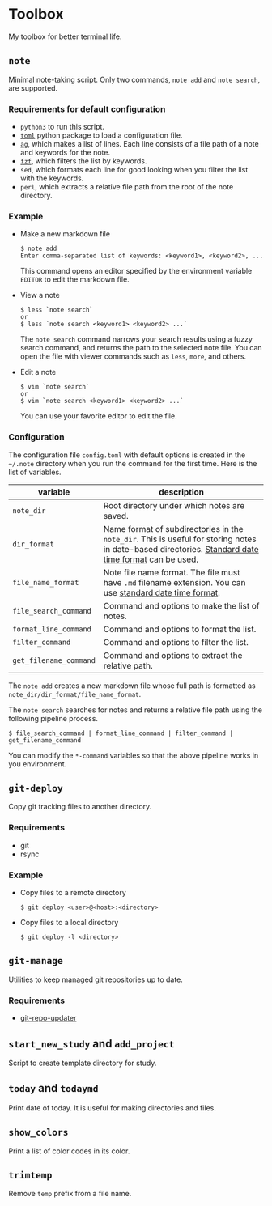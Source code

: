 # Toolbox

My toolbox for better terminal life.

## `note`

Minimal note-taking script.
Only two commands, `note add` and `note search`, are supported.

### Requirements for default configuration

- `python3` to run this script.
- [`toml`][toml] python package to load a configuration file.
- [`ag`][ag], which makes a list of lines.
  Each line consists of a file path of a note and keywords for the note.
- [`fzf`][fzf], which filters the list by keywords.
- `sed`, which formats each line for good looking when you filter the list with the keywords.
- `perl`, which extracts a relative file path from the root of the note directory.

[toml]: https://github.com/uiri/toml
[ag]: https://github.com/ggreer/the_silver_searcher
[fzf]: https://github.com/junegunn/fzf

### Example

- Make a new markdown file

    ```shell
    $ note add
    Enter comma-separated list of keywords: <keyword1>, <keyword2>, ...
    ```

    This command opens an editor specified by the environment variable `EDITOR` to edit the markdown file.

- View a note

    ```shell
    $ less `note search`
    or
    $ less `note search <keyword1> <keyword2> ...`
    ```

    The `note search` command narrows your search results using a fuzzy search command,
    and returns the path to the selected note file.
    You can open the file with viewer commands such as `less`, `more`, and others.

- Edit a note

    ```shell
    $ vim `note search`
    or
    $ vim `note search <keyword1> <keyword2> ...`
    ```

    You can use your favorite editor to edit the file.

### Configuration

The configuration file `config.toml` with default options is created in the `~/.note` directory
when you run the command for the first time.
Here is the list of variables.

| variable               | description                                                                                                               |
| ---------------------- | ------------------------------------------------------------------------------------------------------------------------- |
| `note_dir`             | Root directory under which notes are saved.                                                                               |
| `dir_format`           | Name format of subdirectories in the `note_dir`. This is useful for storing notes in date-based directories. [Standard date time format][date_format] can be used.                   |
| `file_name_format`     | Note file name format. The file must have `.md` filename extension. You can use [standard date time format][date_format]. |
| `file_search_command`  | Command and options to make the list of notes.                                                                            |
| `format_line_command`  | Command and options to format the list.                                                                                   |
| `filter_command`       | Command and options to filter the list.                                                                                   |
| `get_filename_command` | Command and options to extract the relative path.                                                                         |

The `note add` creates a new markdown file whose full path is formatted as `note_dir/dir_format/file_name_format`.

The `note search` searches for notes and returns a relative file path using the following pipeline process.

```shell
$ file_search_command | format_line_command | filter_command | get_filename_command
```

You can modify the `*-command` variables so that the above pipeline works in you environment.


[date_format]: https://docs.python.org/3/library/time.html#time.strftime


## `git-deploy`

Copy git tracking files to another directory.

### Requirements

- git
- rsync

### Example

- Copy files to a remote directory

    ```shell
    $ git deploy <user>@<host>:<directory>
    ```

- Copy files to a local directory

    ```shell
    $ git deploy -l <directory>
    ```

## `git-manage`

Utilities to keep managed git repositories up to date.

### Requirements

- [git-repo-updater]

[git-repo-updater]: https://github.com/earwig/git-repo-updater


## `start_new_study` and `add_project`

Script to create template directory for study.

## `today` and `todaymd`

Print date of today. It is useful for making directories and files.

## `show_colors`

Print a list of color codes in its color.

## `trimtemp`

Remove `temp` prefix from a file name.